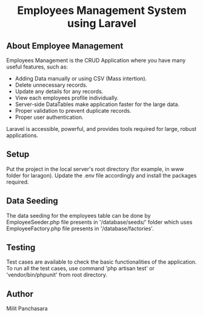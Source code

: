 <h1 align="center">Employees Management System using Laravel</h1>
<!-- 
<p align="center">
<a href="https://travis-ci.org/laravel/framework"><img src="https://travis-ci.org/laravel/framework.svg" alt="Build Status"></a>
<a href="https://packagist.org/packages/laravel/framework"><img src="https://poser.pugx.org/laravel/framework/d/total.svg" alt="Total Downloads"></a>
<a href="https://packagist.org/packages/laravel/framework"><img src="https://poser.pugx.org/laravel/framework/v/stable.svg" alt="Latest Stable Version"></a>
<a href="https://packagist.org/packages/laravel/framework"><img src="https://poser.pugx.org/laravel/framework/license.svg" alt="License"></a>
</p> -->

## About Employee Management

Employees Management is the CRUD Application where you have many useful features, such as:

- Adding Data manually or using CSV (Mass intertion).
- Delete unnecessary records.
- Update any details for any records.
- View each employees profile individually.
- Server-side DataTables make application faster for the large data.
- Proper validation to prevent duplicate records.
- Proper user authentication.

Laravel is accessible, powerful, and provides tools required for large, robust applications.

## Setup

Put the project in the local server's root directory (for example, in www folder for laragon). Update the .env file accordingly and install the packages required.

## Data Seeding

The data seeding for the employees table can be done by EmployeeSeeder.php file presents in '/database/seeds/' folder which uses EmployeeFactory.php file presents in '/database/factories'.


## Testing

Test cases are available to check the basic functionalities of the application.
To run all the test cases, use command 'php artisan test' or 'vendor/bin/phpunit' from root directory.


## Author

Milit Panchasara
